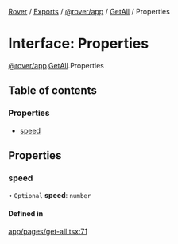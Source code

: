 [Rover](../README.md) / [Exports](../modules.md) / [@rover/app](../modules/_rover_app.md) / [GetAll](../modules/_rover_app.GetAll.md) / Properties

# Interface: Properties

[@rover/app](../modules/_rover_app.md).[GetAll](../modules/_rover_app.GetAll.md).Properties

## Table of contents

### Properties

- [speed](_rover_app.GetAll.Properties.md#speed)

## Properties

### speed

• `Optional` **speed**: `number`

#### Defined in

[app/pages/get-all.tsx:71](https://github.com/kasperisager/rover/blob/09d897c/app/pages/get-all.tsx#L71)
